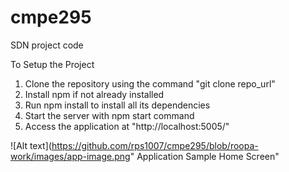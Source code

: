# cmpe295
SDN project code


To Setup the Project

1. Clone the repository using the command "git clone repo_url"
2. Install npm if not already installed
3. Run npm install to install all its dependencies
4. Start the server with npm start command
5.  Access the application at "http://localhost:5005/"

![Alt text](https://github.com/rps1007/cmpe295/blob/roopa-work/images/app-image.png" Application Sample Home Screen"

